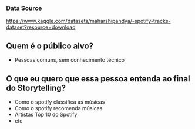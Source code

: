 ### Data Source
https://www.kaggle.com/datasets/maharshipandya/-spotify-tracks-dataset?resource=download




## Quem é o público alvo?
 - Pessoas comuns, sem conhecimento técnico

## O que eu quero que essa pessoa entenda ao final do Storytelling?
- Como o spotify classifica as músicas
- Como o spotify recomenda músicas
- Artistas Top 10 do Spotify
- etc
